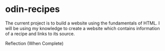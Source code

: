 # odin-recipes

The current project is to build a website using the fundamentals of HTML. I will be using my knowledge to create a website which contains information of a recipe and links to its source.

Reflection (When Complete)